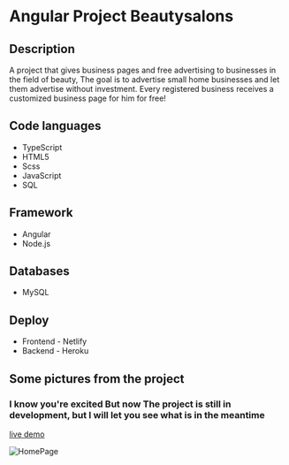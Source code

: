 
# Angular Project Beautysalons


## Description
A project that gives business pages and free advertising to businesses in the field of beauty,
The goal is to advertise small home businesses and let them advertise without investment.
Every registered business receives a customized business page for him for free!

## Code languages
- TypeScript
- HTML5
- Scss
- JavaScript
- SQL

## Framework
- Angular
- Node.js

## Databases
- MySQL

## Deploy 
- Frontend - Netlify
- Backend - Heroku


## Some pictures from the project
### I know you're excited But now The project is still in development, but I will let you see what is in the meantime
<a href="https://beautysalons.netlify.app/" target="_blank">live demo</a>

![HomePage](https://github.com/Razonir/FullStack-Angular-node.js-MySQL-Beautysalons/blob/master/Frontend/angular13/src/assets/screencapture-beautysalons-netlify-app-2022-03-03-21_44_38.png.png)
